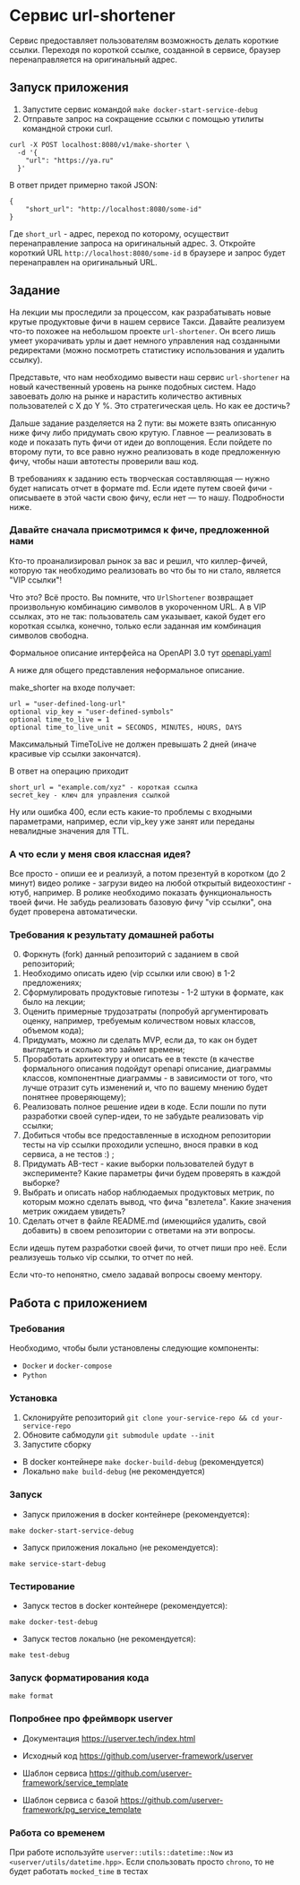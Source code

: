 # Сервис url-shortener 

Сервис предоставляет пользователям возможность делать короткие ссылки. Переходя по короткой ссылке, созданной в сервисе, браузер перенаправляется на оригинальный адрес.

## Запуск приложения
1. Запустите сервис командой `make docker-start-service-debug`
2. Отправьте запрос на сокращение ссылки с помощью утилиты командной строки curl. 
```
curl -X POST localhost:8080/v1/make-shorter \
  -d '{
    "url": "https://ya.ru"
  }'
```
В ответ придет примерно такой JSON: 
```
{
	"short_url": "http://localhost:8080/some-id"
}
```
Где `short_url` - адрес, переход по которому, осуществит перенаправление запроса на оригинальный адрес.
3. Откройте короткий URL `http://localhost:8080/some-id` в браузере и запрос будет перенаправлен на оригинальный URL.

## Задание

На лекции мы проследили за процессом, как разрабатывать новые крутые продуктовые фичи в нашем сервисе Такси. Давайте реализуем что-то похожее на небольшом проекте `url-shortener`. Он всего лишь умеет укорачивать урлы и дает немного управления над созданными редиректами (можно посмотреть статистику использования и удалить ссылку).

Представьте, что нам необходимо вывести наш сервис `url-shortener` на новый качественный уровень на рынке подобных систем. Надо завоевать долю на рынке и нарастить количество активных пользователей с X до Y %. Это стратегическая цель. Но как ее достичь?

Дальше задание разделяется на 2 пути: вы можете взять описанную ниже фичу либо придумать свою крутую. Главное — реализовать в коде и показать путь фичи от идеи до воплощения. Если пойдете по второму пути, то все равно нужно реализовать в коде предложенную фичу, чтобы наши автотесты проверили ваш код.

В требованиях к заданию есть творческая составляющая — нужно будет написать отчет в формате md. Если идете путем своей фичи - описываете в этой части свою фичу, если нет — то нашу. Подробности ниже.

### Давайте сначала присмотримся к фиче, предложенной нами

Кто-то проанализировал рынок за вас и решил, что киллер-фичей, которую так необходимо реализовать во что бы то ни стало, является "VIP ссылки"!

Что это? Всё просто. Вы помните, что `UrlShortener` возвращает произвольную комбинацию символов в укороченном URL. А в VIP ссылках, это не так: пользователь сам указывает, какой будет его короткая ссылка, конечно, только если заданная им комбинация символов свободна.

Формальное описание интерфейса на OpenAPI 3.0 тут [openapi.yaml](openapi.yaml)

А ниже для общего представления неформальное описание.

make_shorter на входе получает:
```
url = "user-defined-long-url"
optional vip_key = "user-defined-symbols"
optional time_to_live = 1
optional time_to_live_unit = SECONDS, MINUTES, HOURS, DAYS
```

Максимальный TimeToLive не должен превышать 2 дней (иначе красивые vip ссылки закончатся).

В ответ на операцию приходит
```
short_url = "example.com/xyz" - короткая ссылка
secret_key - ключ для управления ссылкой
```

Ну или ошибка 400, если есть какие-то проблемы с входными параметрами, например, если vip_key уже занят или переданы невалидные значения для TTL.

### А что если у меня своя классная идея?
Все просто - опиши ее и реализуй, а потом презентуй в коротком (до 2 минут) видео ролике - загрузи видео на любой открытый видеохостинг - ютуб, например. В ролике необходимо показать функциональность твоей фичи. Не забудь реализовать базовую фичу "vip ссылки", она будет проверена автоматически.

### Требования к результату домашней работы

0. Форкнуть (fork) данный репозиторий с заданием в свой репозиторий;
1. Необходимо описать идею (vip ссылки или свою) в 1-2 предложениях;
2. Сформулировать продуктовые гипотезы - 1-2 штуки в формате, как было на лекции;
3. Оценить примерные трудозатраты (попробуй аргументировать оценку, например, требуемым количеством новых классов, объемом кода);
4. Придумать, можно ли сделать MVP, если да, то как он будет выглядеть и сколько это займет времени;
5. Проработать архитектуру и описать ее в тексте (в качестве формального описания подойдут openapi описание, диаграммы классов, компонентные диаграммы - в зависимости от того, что лучше отразит суть изменений и, что по вашему мнению будет понятнее проверяющему);
6. Реализовать полное решение идеи в коде. Если пошли по пути разработки своей супер-идеи, то не забудьте реализовать vip ссылки;
7. Добиться чтобы все предоставленные в исходном репозитории тесты на vip ссылки проходили успешно, внося правки в код сервиса, а не тестов :) ;
8. Придумать AB-тест - какие выборки пользователей будут в эксперименте? Какие параметры фичи будем проверять в каждой выборке?
9. Выбрать и описать набор наблюдаемых продуктовых метрик, по которым можно сделать вывод, что фича "взлетела". Какие значения метрик ожидаем увидеть?
10. Сделать отчет в файле README.md (имеющийся удалить, свой добавить) в своем репозитории с ответами на эти вопросы.

Если идешь путем разработки своей фичи, то отчет пиши про неё. Если реализуешь только vip ссылки, то отчет по ней.

Если что-то непонятно, смело задавай вопросы своему ментору.

## Работа с приложением

### Требования

Необходимо, чтобы были установлены следующие компоненты:

- `Docker` и `docker-compose`
- `Python`

### Установка

1. Склонируйте репозиторий `git clone your-service-repo && cd your-service-repo`
2. Обновите сабмодули `git submodule update --init`
3. Запустите сборку 
- В docker контейнере `make docker-build-debug` (рекомендуется)
- Локально `make build-debug` (не рекомендуется)

### Запуск

- Запуск приложения в docker контейнере (рекомендуется):
```commandline
make docker-start-service-debug
```

- Запуск приложения локально (не рекомендуется):
```commandline
make service-start-debug
```

### Тестирование

- Запуск тестов в docker контейнере (рекомендуется):
```commandline
make docker-test-debug
```

- Запуск тестов локально (не рекомендуется):
```commandline
make test-debug
```

### Запуск форматирования кода
```commandline
make format
```

### Попробнее про фреймворк userver

- Документация
https://userver.tech/index.html

- Исходный код 
https://github.com/userver-framework/userver

- Шаблон сервиса 
https://github.com/userver-framework/service_template

- Шаблон сервиса с базой 
https://github.com/userver-framework/pg_service_template

### Работа со временем

При работе используйте `userver::utils::datetime::Now` из `<userver/utils/datetime.hpp>`. Если спользовать просто `chrono`, то не будет работать `mocked_time` в тестах
